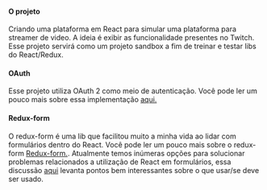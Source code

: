 #### O projeto
Criando uma plataforma em React para simular uma plataforma para streamer de video. A ideia é exibir as funcionalidade presentes no Twitch. Esse projeto servirá como um projeto sandbox a fim de treinar e testar libs do React/Redux.


#### OAuth
Esse projeto utiliza OAuth 2 como meio de autenticação. Você pode ler um pouco mais sobre essa implementação [aqui.](https://developers.google.com/identity/protocols/OAuth2UserAgent)

#### Redux-form
O redux-form é uma lib que facilitou muito a minha vida ao lidar com formulários dentro do React. Você pode ler um pouco mais sobre o redux-form [Redux-form.](https://redux-form.com). 
Atualmente temos inúmeras opções para solucionar problemas relacionados a utilização de React em formulários, essa discussão [aqui](https://github.com/frontendbr/forum/issues/929) levanta pontos bem interessantes sobre o que usar/se deve ser usado.
